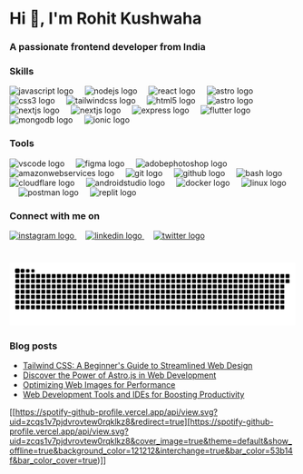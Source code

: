 
<h1 align="left">Hi 👋, I'm Rohit Kushwaha</h1>

<h3>A passionate frontend developer from India</h3>


### Skills
<div align="left">
  <img src="https://skillicons.dev/icons?i=js" height="30" alt="javascript logo"  />
  <img width="12" />
  <img src="https://skillicons.dev/icons?i=nodejs" height="30" alt="nodejs logo"  />
  <img width="12" />
  <img src="https://skillicons.dev/icons?i=react" height="30" alt="react logo"  />
  <img width="12" />
  <img src="https://skillicons.dev/icons?i=redux" height="30" alt="astro logo"  />
  <img width="12" />
  <img src="https://skillicons.dev/icons?i=css" height="30" alt="css3 logo"  />
  <img width="12" />
  <img src="https://skillicons.dev/icons?i=tailwind" height="30" alt="tailwindcss logo"  />
  <img width="12" />
  <img src="https://skillicons.dev/icons?i=html" height="30" alt="html5 logo"  />
  <img width="12" />
  <img src="https://skillicons.dev/icons?i=astro" height="30" alt="astro logo"  />
  <img width="12" />
  <img src="https://skillicons.dev/icons?i=nextjs" height="30" alt="nextjs logo"  />
  <img width="12" />
  <img src="https://skillicons.dev/icons?i=svelte" height="30" alt="nextjs logo"  />
  <img width="12" />
  <img src="https://skillicons.dev/icons?i=express" height="30" alt="express logo"  />
  <img width="12" />
  <img src="https://skillicons.dev/icons?i=flutter" height="30" alt="flutter logo"  />
  <img width="12" />
  <img src="https://skillicons.dev/icons?i=mongodb" height="30" alt="mongodb logo"  />
  <img width="12" />
  <img src="https://cdn.simpleicons.org/ionic/3880FF" height="30" alt="ionic logo"  />
</div>

###
### Tools
<div align="left">
  <img src="https://skillicons.dev/icons?i=vscode" height="30" alt="vscode logo"  />
  <img width="12" />
  <img src="https://skillicons.dev/icons?i=figma" height="30" alt="figma logo"  />
  <img width="12" />
  <img src="https://cdn.simpleicons.org/adobephotoshop/31A8FF" height="30" alt="adobephotoshop logo"  />
  <img width="12" />
  <img src="https://skillicons.dev/icons?i=aws" height="30" alt="amazonwebservices logo"  />
  <img width="12" />
  <img src="https://skillicons.dev/icons?i=git" height="30" alt="git logo"  />
  <img width="12" />
  <img src="https://skillicons.dev/icons?i=github" height="30" alt="github logo"  />
  <img width="12" />
  <img src="https://skillicons.dev/icons?i=bash" height="30" alt="bash logo"  />
  <img width="12" />
  <img src="https://skillicons.dev/icons?i=cloudflare" height="30" alt="cloudflare logo"  />
  <img width="12" />
  <img src="https://skillicons.dev/icons?i=androidstudio" height="30" alt="androidstudio logo"  />
  <img width="12" />
  <img src="https://skillicons.dev/icons?i=docker" height="30" alt="docker logo"  />
  <img width="12" />
  <img src="https://skillicons.dev/icons?i=linux" height="30" alt="linux logo"  />
  <img width="12" />
  <img src="https://skillicons.dev/icons?i=postman" height="30" alt="postman logo"  />
  <img width="12" />
  <img src="https://skillicons.dev/icons?i=replit" height="30" alt="replit logo"  />
</div>

###
### Connect with me  on
<div align="left">
  <a href="https://www.instagram.com/rohitk.06" target="_blank">
  <img src="https://skillicons.dev/icons?i=instagram" height="30" alt="instagram logo"  />
  </a>
    <img width="12" />
  <a href="https://www.linkedin.com/in/rohit-kushwaha-339978209/" target="_blank">
  <img src="https://skillicons.dev/icons?i=linkedin" height="30" alt="linkedin logo"  />
  </a>
    <img width="12" />
  <a href="https://twitter.com/rohitk_06" target="_blank">
  <img src="https://skillicons.dev/icons?i=twitter" height="30" alt="twitter logo"  />
  </a>
</div>

###



###

<br clear="both">

<picture>
  <source media="(prefers-color-scheme: dark)" srcset="https://raw.githubusercontent.com/devrohit06/devrohit06/output/github-snake-dark.svg" />
  <source media="(prefers-color-scheme: light)" srcset="https://raw.githubusercontent.com/devrohit06/devrohit06/output/github-snake.svg" />
  <img alt="github-snake" src="https://raw.githubusercontent.com/devrohit06/devrohit06/output/github-snake.svg" />
</picture>

###

### Blog posts
<!-- BLOG-POST-LIST:START -->
- [Tailwind CSS: A Beginner&#39;s Guide to Streamlined Web Design](https://www.rohitk06.site/blog/tailwind-css-beginners-guide/)
- [Discover the Power of Astro.js in Web Development](https://www.rohitk06.site/blog/about-astro/)
- [Optimizing Web Images for Performance](https://www.rohitk06.site/blog/optimizing-web-images/)
- [Web Development Tools and IDEs for Boosting Productivity](https://www.rohitk06.site/blog/web-development-tools-and-ide/)
<!-- BLOG-POST-LIST:END -->

[[https://spotify-github-profile.vercel.app/api/view.svg?uid=zcqs1v7pjdvrovtew0rqklkz8&redirect=true][https://spotify-github-profile.vercel.app/api/view.svg?uid=zcqs1v7pjdvrovtew0rqklkz8&cover_image=true&theme=default&show_offline=true&background_color=121212&interchange=true&bar_color=53b14f&bar_color_cover=true)]]
###
